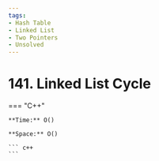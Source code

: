 ```yaml
---
tags:
- Hash Table
- Linked List
- Two Pointers
- Unsolved
---
```



# 141. Linked List Cycle

=== "C++"

    **Time:** O()

    **Space:** O()

    ``` c++
    ```